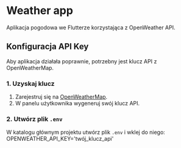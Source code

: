 # Weather app

Aplikacja pogodowa we Flutterze korzystająca z OpenWeather API.

## Konfiguracja API Key

Aby aplikacja działała poprawnie, potrzebny jest klucz API z OpenWeatherMap.

### 1. Uzyskaj klucz

1. Zarejestruj się na [OpenWeatherMap](https://openweathermap.org/api).
2. W panelu użytkownika wygeneruj swój klucz API.

### 2. Utwórz plik `.env`

W katalogu głównym projektu utwórz plik `.env` i wklej do niego:
OPENWEATHER_API_KEY='twój_klucz_api'